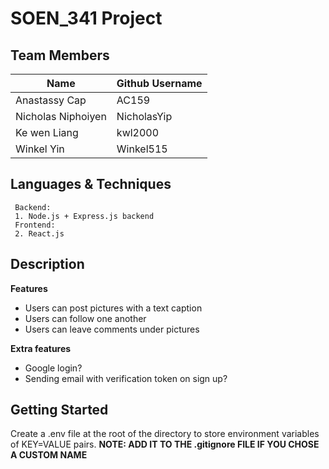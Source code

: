 # SOEN_341 Project

## Team Members

| Name | Github Username |    
|--|--|    
| Anastassy Cap | AC159 |    
| Nicholas Niphoiyen | NicholasYip |    
| Ke wen Liang | kwl2000 |    
| Winkel Yin | Winkel515 |


## Languages & Techniques

     Backend:  
	 1. Node.js + Express.js backend  
	 Frontend: 
	 2. React.js

## Description

**Features**
- Users can post pictures with a text caption
- Users can follow one another
- Users can leave comments under pictures

**Extra features**
- Google login?
- Sending email with verification token on sign up?

## Getting Started

Create a .env file at the root of the directory to store environment variables of KEY=VALUE pairs.
**NOTE: ADD IT TO THE .gitignore FILE IF YOU CHOSE A CUSTOM NAME**

